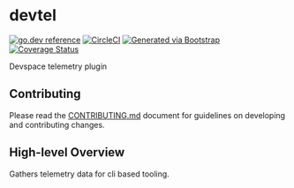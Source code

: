 # devtel

[![go.dev reference](https://img.shields.io/badge/go.dev-reference-007d9c?logo=go&logoColor=white)](https://pkg.go.dev/github.com/getoutreach/devtel)
[![CircleCI](https://circleci.com/gh/getoutreach/devtel.svg?style=shield&circle-token=2b5e5793e375e5a6ddf98251848372496e943192)](https://circleci.com/gh/getoutreach/devtel)
[![Generated via Bootstrap](https://img.shields.io/badge/Outreach-Bootstrap-%235951ff)](https://github.com/getoutreach/bootstrap)
[![Coverage Status](https://coveralls.io/repos/github/getoutreach/devtel/badge.svg?branch=main)](https://coveralls.io/github//getoutreach/devtel?branch=main)

Devspace telemetry plugin

## Contributing

Please read the [CONTRIBUTING.md](CONTRIBUTING.md) document for guidelines on developing and contributing changes.

## High-level Overview

<!--- Block(overview) -->

Gathers telemetry data for cli based tooling.

<!--- EndBlock(overview) -->
